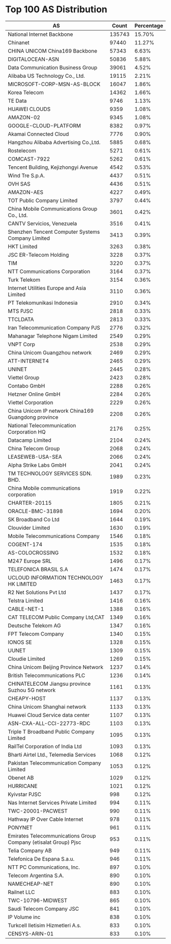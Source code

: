 # Top 100 AS Distribution
| AS | Count | Percentage |
|----|----|----|
| National Internet Backbone | 135743 | 15.70% |
| Chinanet | 97440 | 11.27% |
| CHINA UNICOM China169 Backbone | 57343 | 6.63% |
| DIGITALOCEAN-ASN | 50836 | 5.88% |
| Data Communication Business Group | 39061 | 4.52% |
| Alibaba US Technology Co., Ltd. | 19115 | 2.21% |
| MICROSOFT-CORP-MSN-AS-BLOCK | 16047 | 1.86% |
| Korea Telecom | 14362 | 1.66% |
| TE Data | 9746 | 1.13% |
| HUAWEI CLOUDS | 9359 | 1.08% |
| AMAZON-02 | 9345 | 1.08% |
| GOOGLE-CLOUD-PLATFORM | 8382 | 0.97% |
| Akamai Connected Cloud | 7776 | 0.90% |
| Hangzhou Alibaba Advertising Co.,Ltd. | 5885 | 0.68% |
| Rostelecom | 5271 | 0.61% |
| COMCAST-7922 | 5262 | 0.61% |
| Tencent Building, Kejizhongyi Avenue | 4542 | 0.53% |
| Wind Tre S.p.A. | 4437 | 0.51% |
| OVH SAS | 4436 | 0.51% |
| AMAZON-AES | 4227 | 0.49% |
| TOT Public Company Limited | 3797 | 0.44% |
| China Mobile Communications Group Co., Ltd. | 3601 | 0.42% |
| CANTV Servicios, Venezuela | 3516 | 0.41% |
| Shenzhen Tencent Computer Systems Company Limited | 3413 | 0.39% |
| HKT Limited | 3263 | 0.38% |
| JSC ER-Telecom Holding | 3228 | 0.37% |
| TIM | 3220 | 0.37% |
| NTT Communications Corporation | 3164 | 0.37% |
| Turk Telekom | 3154 | 0.36% |
| Internet Utilities Europe and Asia Limited | 3110 | 0.36% |
| PT Telekomunikasi Indonesia | 2910 | 0.34% |
| MTS PJSC | 2818 | 0.33% |
| TTCLDATA | 2813 | 0.33% |
| Iran Telecommunication Company PJS | 2776 | 0.32% |
| Mahanagar Telephone Nigam Limited | 2549 | 0.29% |
| VNPT Corp | 2538 | 0.29% |
| China Unicom Guangzhou network | 2469 | 0.29% |
| ATT-INTERNET4 | 2465 | 0.29% |
| UNINET | 2445 | 0.28% |
| Viettel Group | 2423 | 0.28% |
| Contabo GmbH | 2288 | 0.26% |
| Hetzner Online GmbH | 2284 | 0.26% |
| Viettel Corporation | 2229 | 0.26% |
| China Unicom IP network China169 Guangdong province | 2208 | 0.26% |
| National Telecommunication Corporation HQ | 2176 | 0.25% |
| Datacamp Limited | 2104 | 0.24% |
| China Telecom Group | 2068 | 0.24% |
| LEASEWEB-USA-SEA | 2066 | 0.24% |
| Alpha Strike Labs GmbH | 2041 | 0.24% |
| TM TECHNOLOGY SERVICES SDN. BHD. | 1989 | 0.23% |
| China Mobile communications corporation | 1919 | 0.22% |
| CHARTER-20115 | 1805 | 0.21% |
| ORACLE-BMC-31898 | 1694 | 0.20% |
| SK Broadband Co Ltd | 1644 | 0.19% |
| Clouvider Limited | 1630 | 0.19% |
| Mobile Telecommunications Company | 1546 | 0.18% |
| COGENT-174 | 1535 | 0.18% |
| AS-COLOCROSSING | 1532 | 0.18% |
| M247 Europe SRL | 1496 | 0.17% |
| TELEFONICA BRASIL S.A | 1474 | 0.17% |
| UCLOUD INFORMATION TECHNOLOGY HK LIMITED | 1463 | 0.17% |
| R2 Net Solutions Pvt Ltd | 1437 | 0.17% |
| Telstra Limited | 1416 | 0.16% |
| CABLE-NET-1 | 1388 | 0.16% |
| CAT TELECOM Public Company Ltd,CAT | 1349 | 0.16% |
| Deutsche Telekom AG | 1347 | 0.16% |
| FPT Telecom Company | 1340 | 0.15% |
| IONOS SE | 1328 | 0.15% |
| UUNET | 1309 | 0.15% |
| Cloudie Limited | 1269 | 0.15% |
| China Unicom Beijing Province Network | 1237 | 0.14% |
| British Telecommunications PLC | 1236 | 0.14% |
| CHINATELECOM Jiangsu province Suzhou 5G network | 1161 | 0.13% |
| CHEAPY-HOST | 1137 | 0.13% |
| China Unicom Shanghai network | 1133 | 0.13% |
| Huawei Cloud Service data center | 1107 | 0.13% |
| ASN-CXA-ALL-CCI-22773-RDC | 1103 | 0.13% |
| Triple T Broadband Public Company Limited | 1095 | 0.13% |
| RailTel Corporation of India Ltd | 1093 | 0.13% |
| Bharti Airtel Ltd., Telemedia Services | 1068 | 0.12% |
| Pakistan Telecommunication Company Limited | 1053 | 0.12% |
| Obenet AB | 1029 | 0.12% |
| HURRICANE | 1021 | 0.12% |
| Kyivstar PJSC | 998 | 0.12% |
| Nas Internet Services Private Limited | 994 | 0.11% |
| TWC-20001-PACWEST | 990 | 0.11% |
| Hathway IP Over Cable Internet | 978 | 0.11% |
| PONYNET | 961 | 0.11% |
| Emirates Telecommunications Group Company (etisalat Group) Pjsc | 953 | 0.11% |
| Telia Company AB | 949 | 0.11% |
| Telefonica De Espana S.a.u. | 946 | 0.11% |
| NTT PC Communications, Inc. | 897 | 0.10% |
| Telecom Argentina S.A. | 890 | 0.10% |
| NAMECHEAP-NET | 890 | 0.10% |
| Railnet LLC | 883 | 0.10% |
| TWC-10796-MIDWEST | 865 | 0.10% |
| Saudi Telecom Company JSC | 841 | 0.10% |
| IP Volume inc | 838 | 0.10% |
| Turkcell Iletisim Hizmetleri A.s. | 833 | 0.10% |
| CENSYS-ARIN-01 | 833 | 0.10% |
